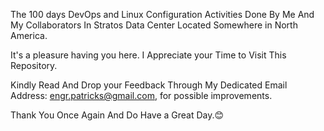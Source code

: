 The 100 days DevOps and Linux Configuration Activities Done By Me And My Collaborators In Stratos Data Center Located Somewhere in North America.

It's a pleasure having you here. I Appreciate your Time to Visit This Repository. 

Kindly Read And Drop your Feedback Through My Dedicated Email Address: engr.patricks@gmail.com, for possible improvements.

Thank You Once Again And Do Have a Great Day.😊

